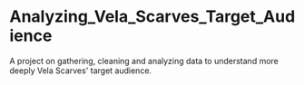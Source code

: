 # Analyzing_Vela_Scarves_Target_Audience
A project on gathering, cleaning and analyzing data to understand more deeply Vela Scarves' target audience.
